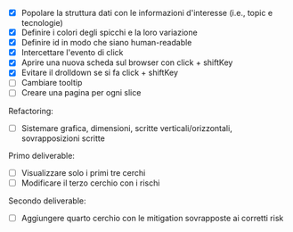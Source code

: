 - [x] Popolare la struttura dati con le informazioni d'interesse (i.e., topic e tecnologie)
- [x] Definire i colori degli spicchi e la loro variazione
- [x] Definire id in modo che siano human-readable
- [x] Intercettare l'evento di click
- [x] Aprire una nuova scheda sul browser con click + shiftKey
- [x] Evitare il drolldown se si fa click + shiftKey
- [ ] Cambiare tooltip
- [ ] Creare una pagina per ogni slice

Refactoring:
- [ ] Sistemare grafica, dimensioni, scritte verticali/orizzontali, sovrapposizioni scritte

Primo deliverable:
- [ ] Visualizzare solo i primi tre cerchi
- [ ] Modificare il terzo cerchio con i rischi

Secondo deliverable:

-[ ] Aggiungere quarto cerchio con le mitigation sovrapposte ai corretti risk
